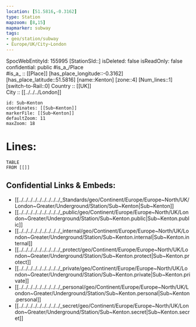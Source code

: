 ```yaml
---
location: [51.5816,-0.3162] 
type: Station 
mapzoom: [8,15] 
mapmarker: subway 
tags:
- geo/station/subway
- Europe/UK/City~London
---
```

SpocWebEntityId: 155995
[StationSId::] 
isDeleted: false
isReadOnly: false
confidential: public
#is_a_/Place  
#is_a_ :: [[Place]] 
[has_place_longitude::-0.3162] 
[has_place_latitude::51.5816] 
[name::Kenton] 
[zone::4] 
[Num_lines::1] 
[switch-to-Rail::0] 
Country :: [[UK]]  
City :: [[../../../London]]  


```leaflet
id: Sub~Kenton
coordinates: [[Sub~Kenton]] 
markerFile: [[Sub~Kenton]] 
defaultZoom: 11 
maxZoom: 18
```


# Lines: 
```dataview
TABLE 
FROM [[]] 
```

## Confidential Links & Embeds: 
- [[../../../../../../../../../_Standards/geo/Continent/Europe/Europe~North/UK/London~Greater/Underground/Station/Sub~Kenton|Sub~Kenton]] 
- [[../../../../../../../../../_public/geo/Continent/Europe/Europe~North/UK/London~Greater/Underground/Station/Sub~Kenton.public|Sub~Kenton.public]] 
- [[../../../../../../../../../_internal/geo/Continent/Europe/Europe~North/UK/London~Greater/Underground/Station/Sub~Kenton.internal|Sub~Kenton.internal]] 
- [[../../../../../../../../../_protect/geo/Continent/Europe/Europe~North/UK/London~Greater/Underground/Station/Sub~Kenton.protect|Sub~Kenton.protect]] 
- [[../../../../../../../../../_private/geo/Continent/Europe/Europe~North/UK/London~Greater/Underground/Station/Sub~Kenton.private|Sub~Kenton.private]] 
- [[../../../../../../../../../_personal/geo/Continent/Europe/Europe~North/UK/London~Greater/Underground/Station/Sub~Kenton.personal|Sub~Kenton.personal]] 
- [[../../../../../../../../../_secret/geo/Continent/Europe/Europe~North/UK/London~Greater/Underground/Station/Sub~Kenton.secret|Sub~Kenton.secret]] 
